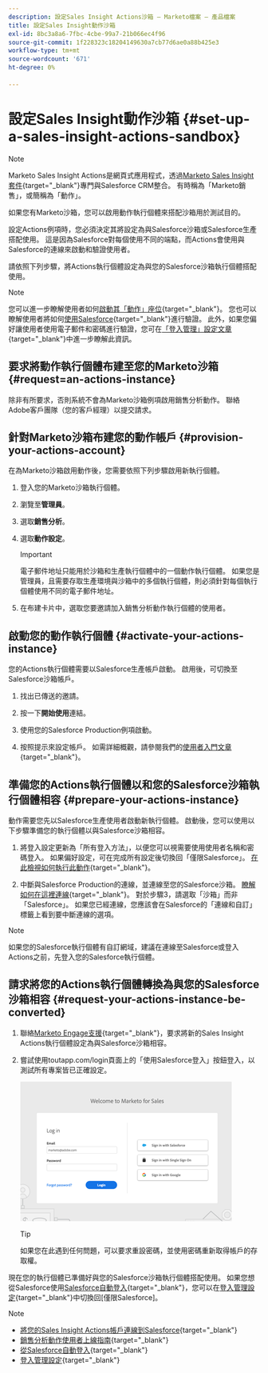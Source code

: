 ```yaml
---
description: 設定Sales Insight Actions沙箱 — Marketo檔案 — 產品檔案
title: 設定Sales Insight動作沙箱
exl-id: 8bc3a8a6-7fbc-4cbe-99a7-21b066ec4f96
source-git-commit: 1f228323c18204149630a7cb77d6ae0a88b425e3
workflow-type: tm+mt
source-wordcount: '671'
ht-degree: 0%

---
```


# 設定Sales Insight動作沙箱 {#set-up-a-sales-insight-actions-sandbox}

>[!NOTE]
>
>Marketo Sales Insight Actions是網頁式應用程式，透過[Marketo Sales Insight套件](/help/marketo/product-docs/marketo-sales-insight/msi-for-salesforce/installation/install-marketo-sales-insight-package-in-salesforce-appexchange.md){target="_blank"}專門與Salesforce CRM整合。 有時稱為「Marketo銷售」，或簡稱為「動作」。

如果您有Marketo沙箱，您可以啟用動作執行個體來搭配沙箱用於測試目的。

設定Actions例項時，您必須決定其將設定為與Salesforce沙箱或Salesforce生產搭配使用。 這是因為Salesforce對每個使用不同的端點，而Actions會使用與Salesforce的連線來啟動和驗證使用者。

請依照下列步驟，將Actions執行個體設定為與您的Salesforce沙箱執行個體搭配使用。

>[!NOTE]
>
>您可以進一步瞭解使用者如何[啟動其「動作」座位](/help/marketo/product-docs/marketo-sales-insight/actions/getting-started/sales-insight-actions-user-onboarding-checklist.md){target="_blank"}。 您也可以瞭解使用者將如何[使用Salesforce](/help/marketo/product-docs/marketo-sales-insight/actions/admin/auto-login-from-salesforce.md){target="_blank"}進行驗證。 此外，如果您偏好讓使用者使用電子郵件和密碼進行驗證，您可在[「登入管理」設定文章](/help/marketo/product-docs/marketo-sales-insight/actions/admin/login-management-settings.md){target="_blank"}中進一步瞭解此資訊。

## 要求將動作執行個體布建至您的Marketo沙箱{#request=an-actions-instance}

除非有所要求，否則系統不會為Marketo沙箱例項啟用銷售分析動作。 聯絡Adobe客戶團隊（您的客戶經理）以提交請求。

## 針對Marketo沙箱布建您的動作帳戶 {#provision-your-actions-account}

在為Marketo沙箱啟用動作後，您需要依照下列步驟啟用新執行個體。

1. 登入您的Marketo沙箱執行個體。

1. 瀏覽至&#x200B;**管理員**。

1. 選取&#x200B;**銷售分析**。

1. 選取&#x200B;**動作設定**。

   >[!IMPORTANT]
   >
   >電子郵件地址只能用於沙箱和生產執行個體中的一個動作執行個體。 如果您是管理員，且需要存取生產環境與沙箱中的多個執行個體，則必須針對每個執行個體使用不同的電子郵件地址。

1. 在布建卡片中，選取您要邀請加入銷售分析動作執行個體的使用者。

## 啟動您的動作執行個體 {#activate-your-actions-instance}

您的Actions執行個體需要以Salesforce生產帳戶啟動。 啟用後，可切換至Salesforce沙箱帳戶。

1. 找出已傳送的邀請。

1. 按一下&#x200B;**開始使用**&#x200B;連結。

1. 使用您的Salesforce Production例項啟動。

1. 按照提示來設定帳戶。 如需詳細概觀，請參閱我們的[使用者入門文章](/help/marketo/product-docs/marketo-sales-insight/actions/getting-started/sales-insight-actions-user-onboarding-guide.md){target="_blank"}。

## 準備您的Actions執行個體以和您的Salesforce沙箱執行個體相容 {#prepare-your-actions-instance}

動作需要您先以Salesforce生產使用者啟動新執行個體。 啟動後，您可以使用以下步驟準備您的執行個體以與Salesforce沙箱相容。

1. 將登入設定更新為「所有登入方法」，以便您可以視需要使用使用者名稱和密碼登入。 如果偏好設定，可在完成所有設定後切換回「僅限Salesforce」。 [在此檢視如何執行此動作](/help/marketo/product-docs/marketo-sales-insight/actions/admin/login-management-settings.md){target="_blank"}。

1. 中斷與Salesforce Production的連線，並連線至您的Salesforce沙箱。 [瞭解如何在這裡連線](/help/marketo/product-docs/marketo-sales-insight/actions/crm/salesforce-integration/connect-your-sales-insight-actions-account-to-salesforce.md){target="_blank"}。 對於步驟3，請選取「沙箱」而非「Salesforce」。 如果您已經連線，您應該會在Salesforce的「連線和自訂」標籤上看到要中斷連線的選項。

>[!NOTE]
>
>如果您的Salesforce執行個體有自訂網域，建議在連線至Salesforce或登入Actions之前，先登入您的Salesforce執行個體。

## 請求將您的Actions執行個體轉換為與您的Salesforce沙箱相容 {#request-your-actions-instance-be-converted}

1. 聯絡[Marketo Engage支援](https://nation.marketo.com/t5/support/ct-p/Support){target="_blank"}，要求將新的Sales Insight Actions執行個體設定為與Salesforce沙箱相容。

1. 嘗試使用toutapp.com/login頁面上的「使用Salesforce登入」按鈕登入，以測試所有專案皆已正確設定。

   ![](assets/set-up-a-sales-insight-actions-sandbox-1.png)

   >[!TIP]
   >
   >如果您在此遇到任何問題，可以要求重設密碼，並使用密碼重新取得帳戶的存取權。

現在您的執行個體已準備好與您的Salesforce沙箱執行個體搭配使用。 如果您想從Salesforce使用[Salesforce自動登入](/help/marketo/product-docs/marketo-sales-insight/actions/admin/auto-login-from-salesforce.md){target="_blank"}，您可以在[登入管理設定](/help/marketo/product-docs/marketo-sales-insight/actions/admin/login-management-settings.md){target="_blank"}中切換回[僅限Salesforce]。

>[!NOTE]
>
>* [將您的Sales Insight Actions帳戶連線到Salesforce](/help/marketo/product-docs/marketo-sales-insight/actions/crm/salesforce-integration/connect-your-sales-insight-actions-account-to-salesforce.md){target="_blank"}
>* [銷售分析動作使用者上線指南](/help/marketo/product-docs/marketo-sales-insight/actions/getting-started/sales-insight-actions-user-onboarding-guide.md){target="_blank"}
>* [從Salesforce自動登入](/help/marketo/product-docs/marketo-sales-insight/actions/admin/auto-login-from-salesforce.md){target="_blank"}
>* [登入管理設定](/help/marketo/product-docs/marketo-sales-insight/actions/admin/login-management-settings.md){target="_blank"}
